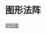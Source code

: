 # 图形法阵

[阴阳图](https://forums.odforce.net/topic/44999-on-growth-and-form/?do=findComment&comment=222071)
